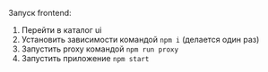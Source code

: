 Запуск frontend:

1. Перейти в каталог ui
2. Установить зависимости командой `npm i` (делается один раз)
3. Запустить proxy командой `npm run proxy`
4. Запустить приложение `npm start`